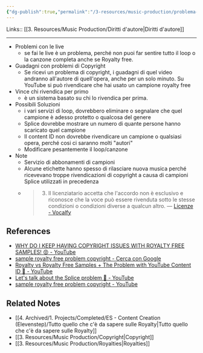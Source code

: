 ```yaml
---
{"dg-publish":true,"permalink":"/3-resources/music-production/problema-sul-copyright-utilizzando-dei-sample-packs/"}
---
```


Links:: [[3. Resources/Music Production/Diritti d'autore\|Diritti d'autore]]

---
- Problemi con le live
	- se fai le live è un problema, perché non puoi far sentire tutto il loop o la canzone completa anche se Royalty free. 
- Guadagni con problemi di Copyright
	- Se ricevi un problema di copyright, i guadagni di quel video andranno all'autore di quell'opera, anche per un solo minuto. Su YouTube si può rivendicare che hai usato un campione royalty free
- Vince chi rivendica per primo
	- è un sistema basato su chi lo rivendica per prima.
- Possibili Soluzioni
	- i vari servizi di loop, dovrebbero eliminare o segnalare che quel campione è adesso protetto o qualcosa del genere
	- Splice dovrebbe mostrare un numero di quante persone hanno scaricato quel campione
	- Il content ID non dovrebbe rivendicare un campione o qualsiasi opera, perché cosi ci saranno molti "autori"
	- Modificare pesantemente il loop/canzone
- Note
	- Servizio di abbonamenti di campioni
	- Alcune etichette hanno spesso di rilasciare nuova musica perché ricevevano troppe rivendicazioni di copyright a causa di campioni Splice utilizzati in precedenza
	- > 3. Il licenziatario accetta che l'accordo non è esclusivo e riconosce che la voce può essere rivenduta sotto le stesse condizioni o condizioni diverse a qualcun altro. — [Licenze - Vocalfy](https://vocalfy.com/licenses)




## References

- [WHY DO I KEEP HAVING COPYRIGHT ISSUES WITH ROYALTY FREE SAMPLES! 😡 - YouTube](https://youtu.be/7AbzskksYZM)
- [sample royalty free problem copyright - Cerca con Google](https://www.google.com/search?q=sample+royalty+free+problem+copyright&sxsrf=APwXEdcqPpiVQ5wtksJHF0y-ElvtaXNpzA%3A1682069324955&ei=TFdCZMT7OaWHxc8Psbik8AM&oq=sample+royalty+free+problem+cop&gs_lcp=Cgxnd3Mtd2l6LXNlcnAQAxgAMgUIIRCgATIFCCEQoAEyBQghEKABMgUIIRCgATIECCEQFToKCAAQRxDWBBCwAzoGCAAQFhAeOggIABAWEB4QDzoICCEQFhAeEB06CgghEBYQHhAPEB1KBAhBGABQxTpY3kVgjlpoAXABeAGAAc0BiAG7DZIBBjAuMTEuMZgBAKABAcgBCMABAQ&sclient=gws-wiz-serp)
- [Royalty vs Royalty Free Samples + The Problem with YouTube Content ID 🤑 - YouTube](https://www.youtube.com/watch?v=gAGUUIlPpb8)
- [Let's talk about the Splice problem 😬 - YouTube](https://www.youtube.com/watch?v=pbOop_za_OY)
- [sample royalty free problem copyright - YouTube](https://www.youtube.com/results?search_query=sample+royalty+free+problem+copyright)

## Related Notes

- [[4. Archived/1. Projects/Completed/ES - Content Creation (Elevenstep)/Tutto quello che c'è da sapere sulle Royalty\|Tutto quello che c'è da sapere sulle Royalty]]
- [[3. Resources/Music Production/Copyright\|Copyright]]
- [[3. Resources/Music Production/Royalties\|Royalties]]